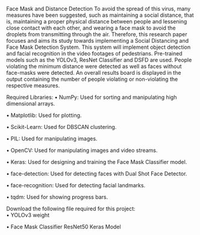 Face Mask and Distance Detection
To avoid the spread of this virus, many measures have been suggested, such as maintaining a social distance, that is, maintaining a proper physical distance between people and lessening close contact with each other, and wearing a face mask to avoid the droplets from transmitting through the air. Therefore, this research paper focuses and aims its study towards implementing a Social Distancing and Face Mask Detection System. This system will implement object detection and facial recognition in the video footages of pedestrians. Pre-trained models such as the YOLOv3, ResNet Classifier and DSFD are used. People violating the minimum distance were detected as well as faces without face-masks were detected. An overall results board is displayed in the output containing the number of people violating or non-violating the respective measures. 

Required Libraries:
  •	NumPy: Used for sorting and manipulating high dimensional arrays.

  •	Matplotlib: Used for plotting.

  •	Scikit-Learn: Used for DBSCAN clustering.

  •	PIL: Used for manipulating images.

  •	OpenCV: Used for manipulating images and video streams.

  •	Keras: Used for designing and training the Face Mask Classifier model. 

  •	face-detection: Used for detecting faces with Dual Shot Face Detector.

  •	face-recognition: Used for detecting facial landmarks.

  •	tqdm: Used for showing progress bars.

Download the following file required for this project:  
  •	YOLOv3 weight

  •	Face Mask Classifier ResNet50 Keras Model
